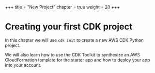 +++
title = "New Project"
chapter = true
weight = 20
+++

# Creating your first CDK project

In this chapter we will use `cdk init` to create a new AWS CDK Python project.

We will also learn how to use the CDK Toolkit to synthesize an AWS
CloudFormation template for the starter app and how to deploy your app into your
account.

